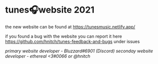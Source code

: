 # tunes🎧website 2021

the new website can be found at https://tunesmusic.netlify.app/

if you found a bug with the website you can report it here https://github.com/hnitch/tunes-feedback-and-bugs under issues

*primary website developer - Bluzzard#6901 (Discord)*
*seconday website developer - ethereal <3#0066 or @hnitch*
